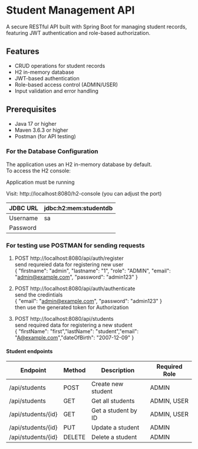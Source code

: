 # Student Management API

A secure RESTful API built with Spring Boot for managing student records, featuring JWT authentication and role-based authorization.

## Features

- CRUD operations for student records
- H2 in-memory database
- JWT-based authentication
- Role-based access control (ADMIN/USER)
- Input validation and error handling

## Prerequisites

- Java 17 or higher
- Maven 3.6.3 or higher
- Postman (for API testing)

### For the Database Configuration
The application uses an H2 in-memory database by default.  <br>
To access the H2 console:

Application must be running <br>

Visit: http://localhost:8080/h2-console (you can adjust the port)

| JDBC URL  | jdbc:h2:mem:studentdb |
|-----------|-----------------------|
| Username  |           sa          |
| Password  |                       |

### For testing use POSTMAN for sending requests 

1. POST http://localhost:8080/api/auth/register  <br>
   send requreied data for registering new user  <br>{ "firstname": "admin", "lastname": "1", "role": "ADMIN", "email": "admin@example.com", "password": "admin123" }   
   
2. POST http://localhost:8080/api/auth/authenticate  <br>
   send the credintials  <br>{ "email": "admin@example.com", "password": "admin123" } <br>
   then use the generated token for Authorization

3. POST http://localhost:8080/api/students  <br>
    send required data for registering a new student <br> { "firstName": "first","lastName": "student","email": "A@example.com","dateOfBirth": "2007-12-09" }

 #### Student endpoints  <br>
 

|    Endpoint           | Method |     Description      | Required Role  |
|-----------------------|--------|----------------------|----------------|
| /api/students         |  POST  | Create new student   |     ADMIN      |
| /api/students         |  GET   | Get all students     |  ADMIN, USER   |
| /api/students/{id}    |  GET   | Get a student by ID  |  ADMIN, USER   |
| /api/students/{id}    |  PUT   | Update a student     |     ADMIN      |
| /api/students/{id}    | DELETE | Delete a student     |     ADMIN      |

